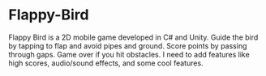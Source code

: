 # Flappy-Bird
Flappy Bird is a 2D mobile game developed in C# and Unity. 
Guide the bird by tapping to flap and avoid pipes and ground. 
Score points by passing through gaps. Game over if you hit obstacles.
I need to add features like high scores, audio/sound effects, and some cool features.

